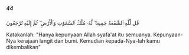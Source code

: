 ##### 44

<span class="ayah">قُل لِّلَّهِ ٱلشَّفَٰعَةُ جَمِيعًۭا ۖ لَّهُۥ مُلْكُ ٱلسَّمَٰوَٰتِ وَٱلْأَرْضِ ۖ ثُمَّ إِلَيْهِ تُرْجَعُونَ</span>

<span class="ayah_translation">Katakanlah: "Hanya kepunyaan Allah syafa'at itu semuanya. Kepunyaan-Nya kerajaan langit dan bumi. Kemudian kepada-Nya-lah kamu dikembalikan"</span>
